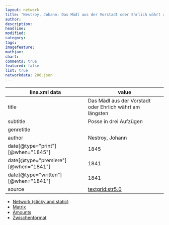 ```yaml
---
layout: network
title: "Nestroy, Johann: Das Mädl aus der Vorstadt oder Ehrlich währt am längsten (1841)"
author:
description:
headline:
modified:
category:
tags:
imagefeature: 
mathjax: 
chart: 
comments: true
featured: false
list: true
networkdata: 200.json
---
```

lina.xml data  | value
------------- | -------------
title|Das Mädl aus der Vorstadt oder Ehrlich währt am längsten
subtitle|Posse in drei Aufzügen
genretitle|
author|Nestroy, Johann
date[@type="print"][@when="1845"]|1845
date[@type="premiere"][@when="1841"]|1841
date[@type="written"][@when="1841"]|1841
source|[textgrid:str5.0](https://textgridlab.org/1.0/tgcrud-public/rest/textgrid:str5.0/data)



* [Network (sticky and static)](/network200)
* [Matrix](/matrix200)
* [Amounts](/amounts200)
* [Zwischenformat](/lina200 )
